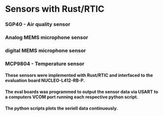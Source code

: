 # Sensors with Rust/RTIC
### SGP40 - Air quality sensor
### Analog MEMS microphone sensor
### digital MEMS microphone sensor
### MCP9804 - Temperature sensor
#### These sensors were implemented with Rust/RTIC and interfaced to the evaluation board NUCLEO-L412-RB-P.
#### The eval boards was programmed to output the sensor data via USART to a computers VCOM port running each respective python script.
#### The python scripts plots the seriell data continuously. 
